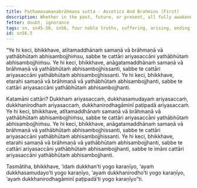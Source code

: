 ```yaml
---
title: Paṭhamasamaṇabrāhmaṇa sutta - Ascetics And Brahmins (First)
description: Whether in the past, future, or present, all fully awakened to things as they truly are do so by fully awakening to the Four Noble Truths.
fetter: doubt, ignorance
tags: sn, sn45-56, sn56, four noble truths, suffering, arising, ending, way of practice, path
id: sn56.5
---
```


“Ye hi keci, bhikkhave, atītamaddhānaṁ samaṇā vā brāhmaṇā vā yathābhūtaṁ abhisambojjhiṁsu, sabbe te cattāri ariyasaccāni yathābhūtaṁ abhisambojjhiṁsu. Ye hi keci, bhikkhave, anāgatamaddhānaṁ samaṇā vā brāhmaṇā vā yathābhūtaṁ abhisambojjhissanti, sabbe te cattāri ariyasaccāni yathābhūtaṁ abhisambojjhissanti. Ye hi keci, bhikkhave, etarahi samaṇā vā brāhmaṇā vā yathābhūtaṁ abhisambojjhanti, sabbe te cattāri ariyasaccāni yathābhūtaṁ abhisambojjhanti.

Katamāni cattāri? Dukkhaṁ ariyasaccaṁ, dukkhasamudayaṁ ariyasaccaṁ, dukkhanirodhaṁ ariyasaccaṁ, dukkhanirodhagāminī paṭipadā ariyasaccaṁ. Ye hi keci, bhikkhave, atītamaddhānaṁ samaṇā vā brāhmaṇā vā yathābhūtaṁ abhisambojjhiṁsu, sabbe te cattāri ariyasaccāni yathābhūtaṁ abhisambojjhiṁsu. Ye hi keci, bhikkhave, anāgatamaddhānaṁ samaṇā vā brāhmaṇā vā yathābhūtaṁ abhisambojjhissanti, sabbe te cattāri ariyasaccāni yathābhūtaṁ abhisambojjhissanti. Ye hi keci, bhikkhave, etarahi samaṇā vā brāhmaṇā vā yathābhūtaṁ abhisambojjhanti, sabbe te cattāri ariyasaccāni yathābhūtaṁ abhisambojjhanti, sabbe te imāni cattāri ariyasaccāni yathābhūtaṁ abhisambojjhanti.

Tasmātiha, bhikkhave, ‘idaṁ dukkhan’ti yogo karaṇīyo,
‘ayaṁ dukkhasamudayo’ti yogo karaṇīyo,
‘ayaṁ dukkhanirodho’ti yogo karaṇīyo,
‘ayaṁ dukkhanirodhagāminī paṭipadā’ti yogo karaṇīyo”ti.
